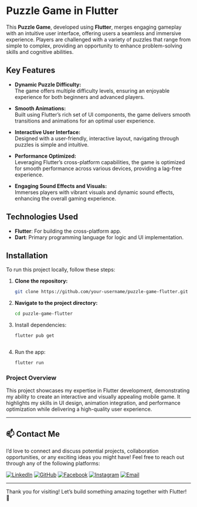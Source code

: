 # Puzzle Game in Flutter

This **Puzzle Game**, developed using **Flutter**, merges engaging gameplay with an intuitive user interface, offering users a seamless and immersive experience. Players are challenged with a variety of puzzles that range from simple to complex, providing an opportunity to enhance problem-solving skills and cognitive abilities.

## Key Features

- **Dynamic Puzzle Difficulty:**  
  The game offers multiple difficulty levels, ensuring an enjoyable experience for both beginners and advanced players.

- **Smooth Animations:**  
  Built using Flutter’s rich set of UI components, the game delivers smooth transitions and animations for an optimal user experience.

- **Interactive User Interface:**  
  Designed with a user-friendly, interactive layout, navigating through puzzles is simple and intuitive.

- **Performance Optimized:**  
  Leveraging Flutter’s cross-platform capabilities, the game is optimized for smooth performance across various devices, providing a lag-free experience.

- **Engaging Sound Effects and Visuals:**  
  Immerses players with vibrant visuals and dynamic sound effects, enhancing the overall gaming experience.

## Technologies Used

- **Flutter**: For building the cross-platform app.
- **Dart**: Primary programming language for logic and UI implementation.

## Installation

To run this project locally, follow these steps:

1. **Clone the repository:**

   ```bash
   git clone https://github.com/your-username/puzzle-game-flutter.git


2. **Navigate to the project directory:**
   ```bash
   cd puzzle-game-flutter


3. Install dependencies:
   ```bash
   flutter pub get



4. Run the app:
   ```bash
   flutter run


### Project Overview
This project showcases my expertise in Flutter development, demonstrating my ability to create an interactive and visually appealing mobile game. It highlights my skills in UI design, animation integration, and performance optimization while delivering a high-quality user experience.

---

## 📫 Contact Me

I’d love to connect and discuss potential projects, collaboration opportunities, or any exciting ideas you might have! Feel free to reach out through any of the following platforms:

[![LinkedIn](https://img.shields.io/badge/-LinkedIn-blue?style=flat-square&logo=linkedin&logoColor=white)](https://www.linkedin.com/in/arslan4546/)
[![GitHub](https://img.shields.io/badge/-GitHub-black?style=flat-square&logo=github&logoColor=white)](https://github.com/Arslan4546)
[![Facebook](https://img.shields.io/badge/-Facebook-1877F2?style=flat-square&logo=facebook&logoColor=white)](https://www.facebook.com/Arslan4546)
[![Instagram](https://img.shields.io/badge/-Instagram-E4405F?style=flat-square&logo=instagram&logoColor=white)](https://www.instagram.com/arslantariq4546)
[![Email](https://img.shields.io/badge/-Email-D14836?style=flat-square&logo=gmail&logoColor=white)](mailto:arslantariq4546@gmail.com)

---

Thank you for visiting! Let’s build something amazing together with Flutter! 🌟 

